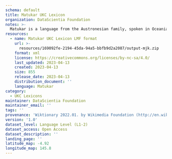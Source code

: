 ```yaml
---
schema: default
title: Matukar UKC Lexicon
organization: DataScientia Foundation
notes: >-
  Matukar is a language from the Austronesian family, spoken in Oceania. The UKC Lexicon of Matukar is represented as a lexico-semantic network. It consists of words, word senses, synsets, as well as sense-level and synset-level relationships.
resources:
  - name: Matukar UKC Lexicon LMF format
    url: >-
      resources/169092fe-2194-45da-94a5-bbfb9d2a2087/output-mjk.zip
    format: xml
    license: https://creativecommons.org/licenses/by-nc-sa/4.0/
    last_updated: 2023-04-13
    created: 2023-04-13
    size: 855
    release_date: 2023-04-13
    distribution_document: ''
    language: Matukar
category:
  - UKC Lexicons
maintainer: DataScientia Foundation
maintainer_email: ''
tags: ''
provenance: 'Wiktionary 2022.01. by Wikimedia Foundation (http://en.wiktionary.org); Princeton WordNet 2.1 by Princeton University (https://wordnet.princeton.edu)'
version: '1.0'
dataset_level: Language Level (L1-2)
dataset_access: Open Access
dataset_description: ''
landing_page: ''
latitude_map: -4.92
longitude_map: 145.8
---
```

